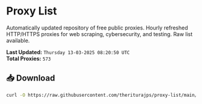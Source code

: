 # Proxy List

Automatically updated repository of free public proxies. Hourly refreshed HTTP/HTTPS proxies for web scraping, cybersecurity, and testing. Raw list available.

**Last Updated:** `Thursday 13-03-2025 08:20:50 UTC`  
**Total Proxies:** `573`

## 📥 Download
```bash
curl -O https://raw.githubusercontent.com/theriturajps/proxy-list/main/proxies.txt
